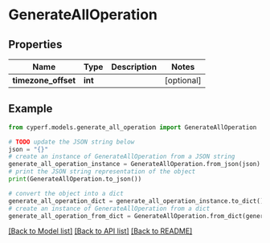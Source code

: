 # GenerateAllOperation


## Properties

Name | Type | Description | Notes
------------ | ------------- | ------------- | -------------
**timezone_offset** | **int** |  | [optional] 

## Example

```python
from cyperf.models.generate_all_operation import GenerateAllOperation

# TODO update the JSON string below
json = "{}"
# create an instance of GenerateAllOperation from a JSON string
generate_all_operation_instance = GenerateAllOperation.from_json(json)
# print the JSON string representation of the object
print(GenerateAllOperation.to_json())

# convert the object into a dict
generate_all_operation_dict = generate_all_operation_instance.to_dict()
# create an instance of GenerateAllOperation from a dict
generate_all_operation_from_dict = GenerateAllOperation.from_dict(generate_all_operation_dict)
```
[[Back to Model list]](../README.md#documentation-for-models) [[Back to API list]](../README.md#documentation-for-api-endpoints) [[Back to README]](../README.md)


